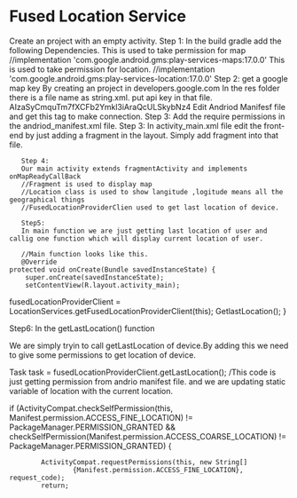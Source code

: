 # Fused Location Service
Create an project with an empty activity.
Step 1: In the build gradle add the following Dependencies.
This is used to take permission for map
    //implementation 'com.google.android.gms:play-services-maps:17.0.0'
    This is used to take permission for location.
    //implementation 'com.google.android.gms:play-services-location:17.0.0'
      Step 2: get a google map key By creating an project in developers.google.com
    In the res folder there is a file name as string.xml.
    put api key in that file.
  <string name="map_key" translatable="false">
AIzaSyCmquTm7fXCFb2Ymkl3iAraQcULSkybNz4
    Edit Andriod Manifesf file and get this tag to make connection.
    <meta-data
            android:name="com.google.android.geo.API_KEY"
        android:value="@string/map_key"/>
    </string> 
Step 3: Add the require permissions in the andriod_manifest.xml file.
<uses-permission android:name="android.permission.ACCESS_FINE_LOCATION" />
    <uses-permission android:name="android.permission.ACCESS_COARSE_LOCATION" />
    <uses-permission android:name="android.permission.INTERNET" />
    Step 3:
    In activity_main.xml file edit the front-end by just adding a fragment in the layout.
    Simply add fragment into that file.
    <fragment
       android:layout_width="match_parent"
       android:layout_height="match_parent"
       android:id="@+id/map"
       android:name="com.google.android.gms.maps.SupportMapFragment"></fragment>
       
       Step 4:
       Our main activity extends fragmentActivity and implements onMapReadyCallBack
       //Fragment is used to display map
       //Location class is used to show langitude ,logitude means all the geographical things
       //FusedLocationProviderClien used to get last location of device.
       
       Step5:
       In main function we are just getting last location of user and callig one function which will display current location of user.
       
       //Main function looks like this.
       @Override
    protected void onCreate(Bundle savedInstanceState) {
        super.onCreate(savedInstanceState);
        setContentView(R.layout.activity_main);
fusedLocationProviderClient = LocationServices.getFusedLocationProviderClient(this);
GetlastLocation();
}

Step6:
In the getLastLocation() function

We are simply tryin to call getLastLocation of device.By adding this we need to give some permissions 
to get location of device.

Task<Location> task = fusedLocationProviderClient.getLastLocation();
/This code is just getting permission from andrio manifest file.
and we are updating static variable of location with the current location.

if (ActivityCompat.checkSelfPermission(this, Manifest.permission.ACCESS_FINE_LOCATION) != PackageManager.PERMISSION_GRANTED
                && checkSelfPermission(Manifest.permission.ACCESS_COARSE_LOCATION) != PackageManager.PERMISSION_GRANTED) {
            
            ActivityCompat.requestPermissions(this, new String[]
                    {Manifest.permission.ACCESS_FINE_LOCATION}, request_code);
            return;
       
    
    

